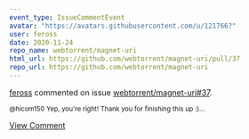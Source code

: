 ```yaml
---
event_type: IssueCommentEvent
avatar: "https://avatars.githubusercontent.com/u/121766?"
user: feross
date: 2020-11-24
repo_name: webtorrent/magnet-uri
html_url: https://github.com/webtorrent/magnet-uri/pull/37
repo_url: https://github.com/webtorrent/magnet-uri
---
```


<a href='https://github.com/feross' target='_blank'>feross</a> commented on issue <a href='https://github.com/webtorrent/magnet-uri/pull/37' target='_blank'>webtorrent/magnet-uri#37</a>.

<small>@hicom150 Yep, you're right! Thank you for finishing this up :)...</small>

<a href='https://github.com/webtorrent/magnet-uri/pull/37' target='_blank'>View Comment</a>